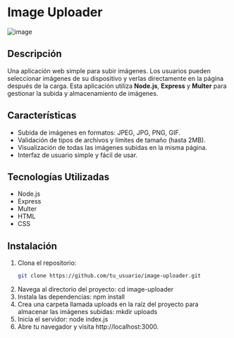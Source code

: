 # Image Uploader

![image](https://github.com/user-attachments/assets/cee128c7-0329-4ddc-a026-9296fd981e4c)


## Descripción

Una aplicación web simple para subir imágenes. Los usuarios pueden seleccionar imágenes de su dispositivo y verlas directamente en la página después de la carga. Esta aplicación utiliza **Node.js**, **Express** y **Multer** para gestionar la subida y almacenamiento de imágenes.

## Características

- Subida de imágenes en formatos: JPEG, JPG, PNG, GIF.
- Validación de tipos de archivos y límites de tamaño (hasta 2MB).
- Visualización de todas las imágenes subidas en la misma página.
- Interfaz de usuario simple y fácil de usar.

## Tecnologías Utilizadas

- Node.js
- Express
- Multer
- HTML
- CSS

## Instalación

1. Clona el repositorio:
   ```bash
   git clone https://github.com/tu_usuario/image-uploader.git
2. Navega al directorio del proyecto:
   cd image-uploader
3. Instala las dependencias:
   npm install
4. Crea una carpeta llamada uploads en la raíz del proyecto para almacenar las imágenes subidas:
   mkdir uploads
5. Inicia el servidor:
   node index.js
6. Abre tu navegador y visita http://localhost:3000.
